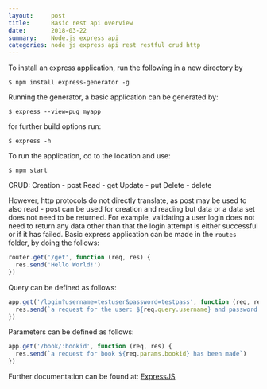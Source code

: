 ```yaml
---
layout:     post
title:      Basic rest api overview
date:       2018-03-22
summary:    Node.js express api
categories: node js express api rest restful crud http
---
```


To install an express application, run the following in a new directory by 
```
$ npm install express-generator -g
```

Running the generator, a basic application can be generated by:
```
$ express --view=pug myapp
```

for further build options run:
```
$ express -h
```

To run the application, cd to the location and use:
```
$ npm start
```
CRUD:
Creation - post
Read - get
Update - put
Delete - delete

However, http protocols do not directly translate, as post may be used to also read - post can be used for creation and reading but data or a data set does not need to be returned. For example, validating a user login does not need to return any data other than that the login attempt is either successful or if it has failed.
Basic express application can be made in the ```routes``` folder, by doing the follows:

```javascript
router.get('/get', function (req, res) {
  res.send('Hello World!')
})
```

Query can be defined as follows:
```javascript
app.get('/login?username=testuser&password=testpass', function (req, res) {
  res.send(`a request for the user: ${req.query.username} and password: ${req.query.password} has been made`)
})
```

Parameters can be defined as follows:
```javascript
app.get('/book/:bookid', function (req, res) {
  res.send(`a request for book ${req.params.bookid} has been made`)
})
```

Further documentation can be found at:
[ExpressJS](https://expressjs.com/)
